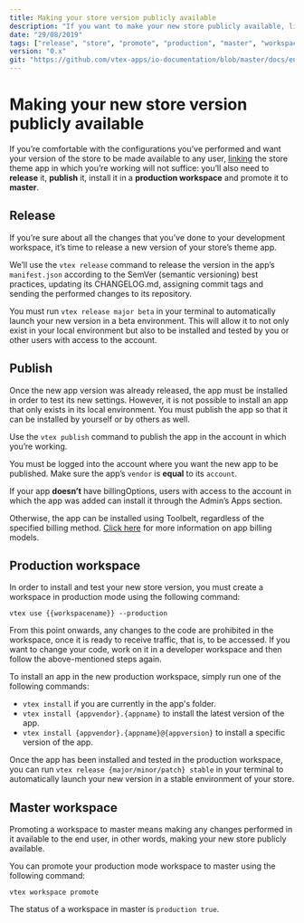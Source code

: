 ```yaml
---
title: Making your store version publicly available
description: "If you want to make your new store publicly available, linking it will not suffice. Learn in this recipe the step by step on how to make your new configurations finally available to the end user."
date: "29/08/2019"
tags: ["release", "store", "promote", "production", "master", "workspace", "public", "available", "end-user", "version", "production-mode"]
version: "0.x"
git: "https://github.com/vtex-apps/io-documentation/blob/master/docs/en/Recipes/store/making-your-new-store-version-publicly-available.md"
---
```


# Making your new store version publicly available

If you’re comfortable with the configurations you’ve performed and want your version of the store to be made available to any user, [linking]() the store theme app in which you’re working will not suffice: you’ll also need to **release** it, **publish** it, install it in a **production workspace** and promote it to **master**.

## Release

If you’re sure about all the changes that you’ve done to your development workspace, it’s time to release a new version of your store’s theme app.

We’ll use the `vtex release` command to release the version in the app’s `manifest.json` according to the SemVer (semantic versioning) best practices, updating its CHANGELOG.md, assigning commit tags and sending the performed changes to its repository.

You must run `vtex release major beta` in your terminal to automatically launch your new version in a beta environment. This will allow it to not only exist in your local environment but also to be installed and tested by you or other users with access to the account.

## Publish 

Once the new app version was already released, the app must be installed in order to test its new settings. However, it is not possible to install an app that only exists in its local environment. You must publish the app so that it can be installed by yourself or by others as well.

Use the `vtex publish` command to publish the app in the account in which you’re working.

<div class=“alert alert-warning”>
You must be logged into the account where you want the new app to be published. Make sure the app’s <code>vendor</code> is <b>equal</b> to its <code>account</code>.
</div>

If your app **doesn’t** have billingOptions, users with access to the account in which the app was added can install it through the Admin’s Apps section.

Otherwise, the app can be installed using Toolbelt, regardless of the specified billing method. [Click here](http://help.vtex.com/en/tutorial/app-pricing-models--2ZKBKxLe08Q6seA6sCi6o2) for more information on app billing models.

## Production workspace

In order to install and test your new store version, you must create a workspace in production mode using the following command: 

```
vtex use {{workspacename}} --production

```

<div class="alert alert-warning">
From this point onwards, any changes to the code are prohibited in the workspace, once it is ready to receive traffic, that is, to be accessed. If you want to change your code, work on it in a developer workspace and then follow the above-mentioned steps again.
</div>

To install an app in the new production workspace, simply run one of the following commands:

- `vtex install` if you are currently in the app's folder.
- `vtex install {appvendor}.{appname}` to install the latest version of the app.
- `vtex install {appvendor}.{appname}@{appversion}` to install a specific version of the app.

Once the app has been installed and tested in the production workspace, you can run `vtex release {major/minor/patch} stable` in your terminal to automatically launch your new version in a stable environment of your store. 

## Master workspace

Promoting a workspace to master means making any changes performed in it available to the end user, in other words, making your new store publicly available.

You can promote your production mode workspace to master using the following command:

`vtex workspace promote`

<div class="alert alert-info">
The status of a workspace in master is  <code>production true</code>.
</div>
